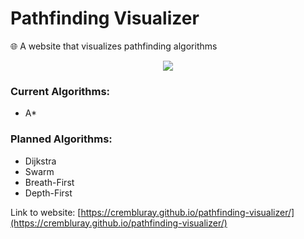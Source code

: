# Pathfinding Visualizer
🌐 A website that visualizes pathfinding algorithms

<p align="center">
    <img src="https://raw.githubusercontent.com/CremBluRay/CremBluRay.github.io/master/assets/images/demo/pathfinding-visualizer/Capture.PNG">
</p>

### Current Algorithms:
 - A*

### Planned Algorithms:
 - Dijkstra
 - Swarm
 - Breath-First
 - Depth-First

Link to website: [https://crembluray.github.io/pathfinding-visualizer/](https://crembluray.github.io/pathfinding-visualizer/)
